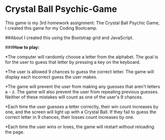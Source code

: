 # Crystal Ball Psychic-Game
This game is my 3rd homework assignment: The Crystal Ball Psychic Game,
I created this game for my Coding Bootcamp. 



##About
I created this using the Bootstrap grid and JavaScript.


###**How to play:**

*The computer will randomly choose a letter from the alphabet. The goal is for the user to guess that letter by pressing a key on the keyboard.

*The user is allowed 9 chances to guess the correct letter. The game will display each incorrect guess the user makes.

*The game will prevent the user from making any guesses that aren't letters a - z. The game will also prevent the user from repeating previous guesses. Neither of these mistakes will count as one of the user's 9 chances.

*Each time the user guesses a letter correctly, their win count increases by one, and the screen will light up with a Crystal Ball. If they fail to guess the correct letter in 9 chances, their losses count increases by one.

*Each time the user wins or loses, the game will restart without reloading the page.